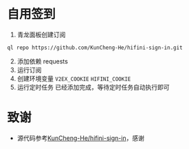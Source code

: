 # 自用签到
1. 青龙面板创建订阅

```shell
ql repo https://github.com/KunCheng-He/hifini-sign-in.git
```

2. 添加依赖
   requests
3. 运行订阅
4. 创建环境变量
   `V2EX_COOKIE`
   `HIFINI_COOKIE`
5. 运行定时任务
   已经添加完成，等待定时任务自动执行即可

# 致谢

- 源代码参考[KunCheng-He/hifini-sign-in](https://github.com/KunCheng-He/hifini-sign-in)，感谢